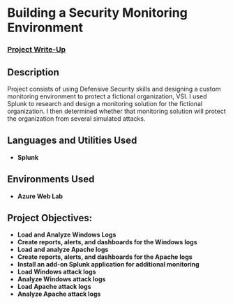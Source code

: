 <h1>Building a Security Monitoring Environment</h1>

 ### [Project Write-Up](https://docs.google.com/document/d/1VRTeP7PLbgcyhvebMP8jcaGguTUgDqtM8p-9gdiHTkU/edit?usp=sharing)

<h2>Description</h2>
Project consists of using Defensive Security skills and designing a custom monitoring environment to protect a fictional organization, VSI. I used Splunk to research and design a monitoring solution for the fictional organization. I then determined whether that monitoring solution will protect the organization from several simulated attacks.
<br />


<h2>Languages and Utilities Used</h2>

- <b>Splunk</b> 

<h2>Environments Used </h2>

- <b>Azure Web Lab</b>

<h2>Project Objectives:</h2>

- <b>Load and Analyze Windows Logs</b>
- <b>Create reports, alerts, and dashboards for the Windows logs</b>
- <b>Load and analyze Apache logs</b>
- <b>Create reports, alerts, and dashboards for the Apache logs</b>
- <b>Install an add-on Splunk application for additional monitoring</b>
- <b>Load Windows attack logs</b>
- <b>Analyze Windows attack logs</b>
- <b>Load Apache attack logs</b>
- <b>Analyze Apache attack logs</b>

